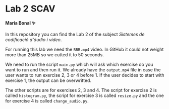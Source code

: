 # Lab 2 SCAV 
#### Maria Bonal ✨

In this repository you can find the Lab 2 of the subject _Sistemes de codificació d'àudio i vídeo_.  

For running this lab we need the `BBB.mp4` video. In GitHub it could not weight more than 25MB so we cutted it to 50 seconds. 

We need to run the script `main.py` which will ask which exercise do you want to run and then run it. We already have the `output.mp4` file in case the user wants to run exercise 2, 3 or 4 before 1. If the user decides to start with exercise 1, the output can be overwritted. 

The other scripts are for exercises 2, 3 and 4. The script for exercise 2 is called `histogram.py`, the script for exercise 3 is called `resize.py` and the one for exercise 4 is called `change_audio.py`. 
